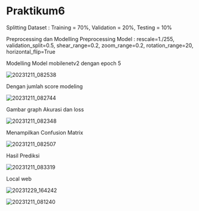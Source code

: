 # Praktikum6


Splitting Dataset : Training = 70%, Validation = 20%, Testing = 10%

Preprocessing dan Modelling
Preprocessing Model : rescale=1./255, validation_split=0.5, shear_range=0.2, zoom_range=0.2, rotation_range=20, horizontal_flip=True

Modelling Model mobilenetv2 dengan epoch 5 

![20231211_082538](https://github.com/rzasyalevi/Praktikum6/assets/71588692/4532c6e4-c04d-4ae7-85d5-ba9acc3628cb)



Dengan jumlah score modeling


![20231211_082744](https://github.com/rzasyalevi/Praktikum6/assets/71588692/67ff72a1-3dad-460a-b9f1-d675f0641a4e)


Gambar graph Akurasi dan loss


![20231211_082348](https://github.com/rzasyalevi/Praktikum6/assets/71588692/34ecce29-8797-4128-9811-beb83a856af2)

Menampilkan Confusion Matrix

![20231211_082507](https://github.com/rzasyalevi/Praktikum6/assets/71588692/075740c9-d5e2-4fc8-815b-1ff262ad7458)

Hasil Prediksi

![20231211_083319](https://github.com/rzasyalevi/Praktikum6/assets/71588692/12abcafa-3a78-434e-894f-a2c5335ae4b8)

Local web

![20231229_164242](https://github.com/rzasyalevi/Praktikum6/assets/71588692/8da8b9e6-fddb-4014-8e0a-d21db118fbc7)


![20231211_081240](https://github.com/rzasyalevi/Praktikum6/assets/71588692/352f3e13-9b94-46fb-9a12-97e93642f076)





